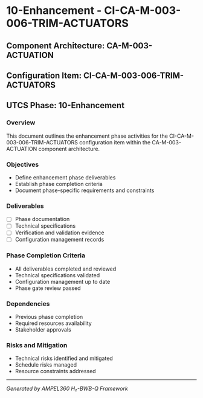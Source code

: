 # 10-Enhancement - CI-CA-M-003-006-TRIM-ACTUATORS

## Component Architecture: CA-M-003-ACTUATION
## Configuration Item: CI-CA-M-003-006-TRIM-ACTUATORS
## UTCS Phase: 10-Enhancement

### Overview
This document outlines the enhancement phase activities for the CI-CA-M-003-006-TRIM-ACTUATORS configuration item within the CA-M-003-ACTUATION component architecture.

### Objectives
- Define enhancement phase deliverables
- Establish phase completion criteria
- Document phase-specific requirements and constraints

### Deliverables
- [ ] Phase documentation
- [ ] Technical specifications
- [ ] Verification and validation evidence
- [ ] Configuration management records

### Phase Completion Criteria
- All deliverables completed and reviewed
- Technical specifications validated
- Configuration management up to date
- Phase gate review passed

### Dependencies
- Previous phase completion
- Required resources availability
- Stakeholder approvals

### Risks and Mitigation
- Technical risks identified and mitigated
- Schedule risks managed
- Resource constraints addressed

---
*Generated by AMPEL360 H₂-BWB-Q Framework*
